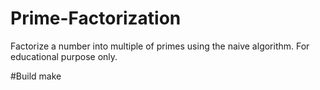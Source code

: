 # Prime-Factorization
Factorize a number into multiple of primes using the naive algorithm. For educational purpose only.

#Build
make


